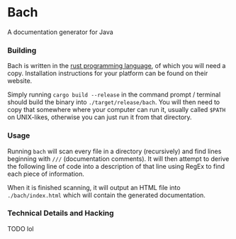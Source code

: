 # Bach
A documentation generator for Java

### Building
Bach is written in the [rust programming language](https://rust-lang.org), of which you will need a copy. Installation instructions for your platform can be found on their website.

Simply running `cargo build --release` in the command prompt / terminal should build the binary into `./target/release/bach`. You will then need to copy that somewhere where your computer can run it, usually called `$PATH` on UNIX-likes, otherwise you can just run it from that directory.

### Usage
Running `bach` will scan every file in a directory (recursively) and find lines beginning with `///` (documentation comments). It will then attempt to derive the following line of code into a description of that line using RegEx to find each piece of information.

When it is finished scanning, it will output an HTML file into `./bach/index.html` which will contain the generated documentation.

### Technical Details and Hacking
TODO lol

